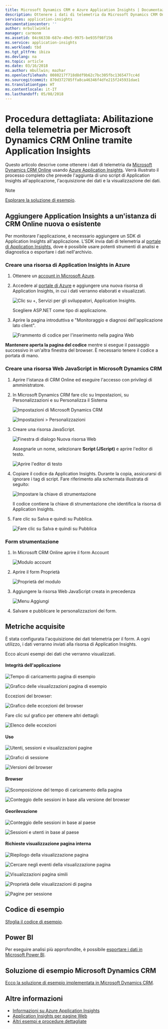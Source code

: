 ```yaml
---
title: Microsoft Dynamics CRM e Azure Application Insights | Documentazione Microsoft
description: Ottenere i dati di telemetria da Microsoft Dynamics CRM Online tramite Application Insights. Procedura dettagliate relative a installazione, recupero dei dati, visualizzazione ed esportazione.
services: application-insights
documentationcenter: ''
author: mrbullwinkle
manager: carmonm
ms.assetid: 04c66338-687e-49e5-9975-be935f98f156
ms.service: application-insights
ms.workload: tbd
ms.tgt_pltfrm: ibiza
ms.devlang: na
ms.topic: article
ms.date: 03/16/2018
ms.author: mbullwin; mazhar
ms.openlocfilehash: 0080217f718d8df9b62c7bc305fbc1365477cc4d
ms.sourcegitcommit: 870d372785ffa8ca46346f4dfe215f245931dae1
ms.translationtype: HT
ms.contentlocale: it-IT
ms.lasthandoff: 05/08/2018
---
```

# <a name="walkthrough-enabling-telemetry-for-microsoft-dynamics-crm-online-using-application-insights"></a>Procedura dettagliata: Abilitazione della telemetria per Microsoft Dynamics CRM Online tramite Application Insights
Questo articolo descrive come ottenere i dati di telemetria da [Microsoft Dynamics CRM Online](https://www.dynamics.com/) usando [Azure Application Insights](https://azure.microsoft.com/services/application-insights/). Verrà illustrato il processo completo che prevede l'aggiunta di uno script di Application Insights all'applicazione, l'acquisizione dei dati e la visualizzazione dei dati.

> [!NOTE]
> [Esplorare la soluzione di esempio](https://dynamicsandappinsights.codeplex.com/).
> 
> 

## <a name="add-application-insights-to-new-or-existing-crm-online-instance"></a>Aggiungere Application Insights a un'istanza di CRM Online nuova o esistente
Per monitorare l'applicazione, è necessario aggiungere un SDK di Application Insights all'applicazione. L'SDK invia dati di telemetria al [portale di Application Insights](https://portal.azure.com), dove è possibile usare potenti strumenti di analisi e diagnostica o esportare i dati nell'archivio.

### <a name="create-an-application-insights-resource-in-azure"></a>Creare una risorsa di Application Insights in Azure
1. Ottenere un [account in Microsoft Azure](http://azure.com/pricing). 
2. Accedere al [portale di Azure](https://portal.azure.com) e aggiungere una nuova risorsa di Application Insights, in cui i dati verranno elaborati e visualizzati.

    ![Clic su +, Servizi per gli sviluppatori, Application Insights.](./media/app-insights-sample-mscrm/01.png)

    Scegliere ASP.NET come tipo di applicazione.
3. Aprire la pagina introduttiva e "Monitoraggio e diagnosi dell'applicazione lato client".

    ![Frammento di codice per l'inserimento nella pagina Web](./media/app-insights-sample-mscrm/03.png)

**Mantenere aperta la pagina del codice** mentre si esegue il passaggio successivo in un'altra finestra del browser. È necessario tenere il codice a portata di mano. 

### <a name="create-a-javascript-web-resource-in-microsoft-dynamics-crm"></a>Creare una risorsa Web JavaScript in Microsoft Dynamics CRM
1. Aprire l'istanza di CRM Online ed eseguire l'accesso con privilegi di amministratore.
2. In Microsoft Dynamics CRM fare clic su Impostazioni, su Personalizzazioni e su Personalizza il Sistema

    ![Impostazioni di Microsoft Dynamics CRM](./media/app-insights-sample-mscrm/00001.png)

    ![Impostazioni > Personalizzazioni](./media/app-insights-sample-mscrm/00002.png)

1. Creare una risorsa JavaScript.

    ![Finestra di dialogo Nuova risorsa Web](./media/app-insights-sample-mscrm/07.png)

    Assegnarle un nome, selezionare **Script (JScript)** e aprire l'editor di testo.

    ![Aprire l'editor di testo](./media/app-insights-sample-mscrm/00004.png)
2. Copiare il codice da Application Insights. Durante la copia, assicurarsi di ignorare i tag di script. Fare riferimento alla schermata illustrata di seguito:

    ![Impostare la chiave di strumentazione](./media/app-insights-sample-mscrm/000005.png)

    Il codice contiene la chiave di strumentazione che identifica la risorsa di Application Insights.
3. Fare clic su Salva e quindi su Pubblica.

    ![Fare clic su Salva e quindi su Pubblica](./media/app-insights-sample-mscrm/00006.png)

### <a name="instrument-forms"></a>Form strumentazione
1. In Microsoft CRM Online aprire il form Account

    ![Modulo account](./media/app-insights-sample-mscrm/00007.png)
2. Aprire il form Proprietà

    ![Proprietà del modulo](./media/app-insights-sample-mscrm/00008.png)
3. Aggiungere la risorsa Web JavaScript creata in precedenza

    ![Menu Aggiungi](./media/app-insights-sample-mscrm/13.png)

4. Salvare e pubblicare le personalizzazioni dei form.

## <a name="metrics-captured"></a>Metriche acquisite
È stata configurata l'acquisizione dei dati telemetria per il form. A ogni utilizzo, i dati verranno inviati alla risorsa di Application Insights.

Ecco alcuni esempi dei dati che verranno visualizzati.

#### <a name="application-health"></a>Integrità dell'applicazione
![Tempo di caricamento pagina di esempio](./media/app-insights-sample-mscrm/15.png)

![Grafico delle visualizzazioni pagina di esempio](./media/app-insights-sample-mscrm/16.png)

Eccezioni del browser:

![Grafico delle eccezioni del browser](./media/app-insights-sample-mscrm/17.png)

Fare clic sul grafico per ottenere altri dettagli:

![Elenco delle eccezioni](./media/app-insights-sample-mscrm/18.png)

#### <a name="usage"></a>Uso
![Utenti, sessioni e visualizzazioni pagine](./media/app-insights-sample-mscrm/19.png)

![Grafici di sessione](./media/app-insights-sample-mscrm/20.png)

![Versioni del browser](./media/app-insights-sample-mscrm/21.png)

#### <a name="browsers"></a>Browser
![Scomposizione del tempo di caricamento della pagina](./media/app-insights-sample-mscrm/22.png)

![Conteggio delle sessioni in base alla versione del browser](./media/app-insights-sample-mscrm/23.png)

#### <a name="geolocation"></a>Georilevazione
![Conteggio delle sessioni in base al paese](./media/app-insights-sample-mscrm/24.png)

![Sessioni e utenti in base al paese](./media/app-insights-sample-mscrm/25.png)

#### <a name="inside-page-view-request"></a>Richieste visualizzazione pagina interna
![Riepilogo della visualizzazione pagina](./media/app-insights-sample-mscrm/26.png)

![Cercare negli eventi della visualizzazione pagina](./media/app-insights-sample-mscrm/27.png)

![Visualizzazioni pagina simili](./media/app-insights-sample-mscrm/28.png)

![Proprietà delle visualizzazioni di pagina](./media/app-insights-sample-mscrm/29.png)

![Pagine per sessione](./media/app-insights-sample-mscrm/30.png)

## <a name="sample-code"></a>Codice di esempio
[Sfoglia il codice di esempio](https://dynamicsandappinsights.codeplex.com/).

## <a name="power-bi"></a>Power BI
Per eseguire analisi più approfondite, è possibile [esportare i dati in Microsoft Power BI](app-insights-export-power-bi.md).

## <a name="sample-microsoft-dynamics-crm-solution"></a>Soluzione di esempio Microsoft Dynamics CRM
[Ecco la soluzione di esempio implementata in Microsoft Dynamics CRM](https://dynamicsandappinsights.codeplex.com/).

## <a name="learn-more"></a>Altre informazioni
* [Informazioni su Azure Application Insights](app-insights-overview.md)
* [Application Insights per pagine Web](app-insights-javascript.md)
* [Altri esempi e procedure dettagliate](app-insights-code-samples.md)
